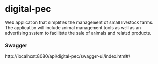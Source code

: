 # digital-pec
Web application that simplifies the management of small livestock farms. The application will include animal management tools as well as an advertising system to facilitate the sale of animals and related products.

### Swagger
http://localhost:8080/api/digital-pec/swagger-ui/index.html#/